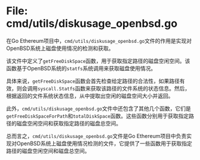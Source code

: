 # File: cmd/utils/diskusage_openbsd.go

在Go Ethereum项目中，`cmd/utils/diskusage_openbsd.go`文件的作用是实现对OpenBSD系统上磁盘使用情况的检测和获取。

该文件中定义了`getFreeDiskSpace`函数，用于获取指定路径的磁盘空闲空间。该函数基于OpenBSD系统的`statfs`系统调用来获取磁盘使用情况。

具体来说，`getFreeDiskSpace`函数会首先检查给定路径的合法性，如果路径有效，则会调用`syscall.Statfs`函数来获取该路径的文件系统的状态信息。然后，根据返回的文件系统状态信息，从中提取出空闲的磁盘空间大小并返回。

此外，`cmd/utils/diskusage_openbsd.go`文件中还包含了其他几个函数，它们是`getFreeDiskSpaceForPath`和`totalDiskSpace`函数。这些函数分别用于获取指定路径的磁盘空闲空间和获取指定路径的磁盘总空间。

总而言之，`cmd/utils/diskusage_openbsd.go`文件是Go Ethereum项目中负责实现对OpenBSD系统上磁盘使用情况检测的文件，它提供了一些函数用于获取指定路径的磁盘空闲空间和磁盘总空间。

